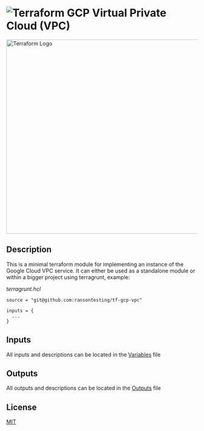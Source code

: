 # ![Terraform](https://img.shields.io/badge/terraform-%235835CC.svg?style=for-the-badge&logo=terraform&logoColor=white) GCP Virtual Private Cloud (VPC)

<img width="512" alt="Terraform Logo" src="https://upload.wikimedia.org/wikipedia/commons/thumb/0/04/Terraform_Logo.svg/512px-Terraform_Logo.svg.png?20181016201549">

## Description

This is a minimal terraform module for implementing an instance of the Google Cloud VPC service. It can either be used as a standalone module or within a bigger project using terragrunt, example:

*terragrunt.hcl*
```hcl
source = "git@github.com:ransontesting/tf-gcp-vpc"

inputs = {
  ...
}
```

## Inputs

All inputs and descriptions can be located in the [Variables](./variables.tf) file

## Outputs

All outputs and descriptions can be located in the [Outputs](./outputs.tf) file

## License

[MIT](./LICENSE)
